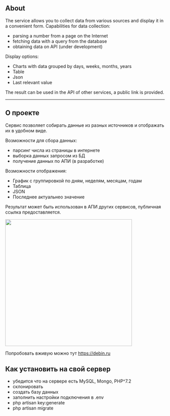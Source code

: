 ## About

The service allows you to collect data from various sources and display it in a convenient form. Capabilities for data collection:

- parsing a number from a page on the Internet
- fetching data with a query from the database
- obtaining data on API (under development)

Display options:

- Charts with data grouped by days, weeks, months, years
- Table
- Json
- Last relevant value

The result can be used in the API of other services, a public link is provided.

-----------

## О проекте

Сервис позволяет собирать данные из разных источников и отображать их в удобном виде.

Возможности для сбора данных:
- парсинг числа из страницы в интернете
- выборка данных запросом из БД
- получение данных по АПИ (в разработке)

Возможности отображения:
- График с группировкой по дням, неделям, месяцам, годам
- Таблица
- JSON
- Последнее актуальнео значение

Результат может быть использован в АПИ других сервисов, публичная ссылка предоставляется.

<img src='https://debin.ru/img/sample.png' width='400px'/>


Попробовать вживую можно тут https://debin.ru

## Как установить на свой сервер
- убедится что на сервере есть MySQL, Mongo, PHP^7.2
- склонировать
- создать базу данных
- заполнить настройки подключения в .env
- php artisan key:generate
- php artisan migrate




